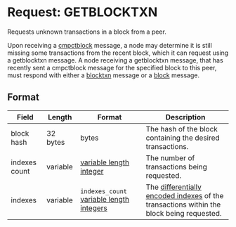 # Request: GETBLOCKTXN

Requests unknown transactions in a block from a peer.

Upon receiving a [cmpctblock](/protocol/network/messages/cmpctblock) message, a node may determine it is still missing some transactions from the recent block, which it can request using a getblocktxn message.
A node receiving a getblocktxn message, that has recently sent a cmpctblock message for the specified block to this peer, must respond with either a [blocktxn](/protocol/network/messages/blocktxn) message or a [block](/protocol/network/messages/block) message.

## Format

| Field | Length | Format | Description |
|--|--|--|--|
| block hash | 32 bytes | bytes | The hash of the block containing the desired transactions. |
| indexes count | variable | [variable length integer](/protocol/formats/variable-length-integer) | The number of transactions being requested. |
| indexes | variable | `indexes_count` [variable length integers](/protocol/formats/variable-length-integer) | The [differentially encoded indexes](/protocol/network/messages/cmpctblock#differentially-encoded-indexes) of the transactions within the block being requested. |
